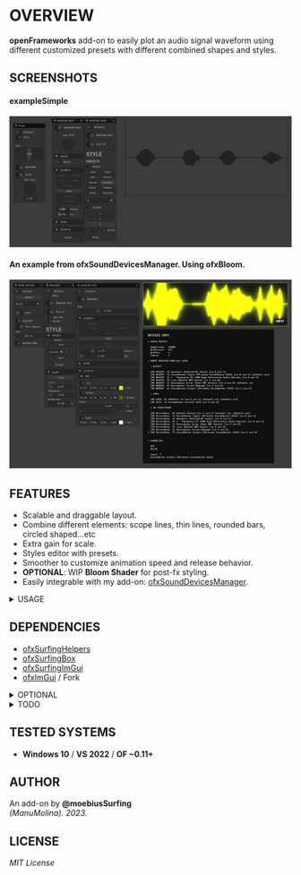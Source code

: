 # OVERVIEW
**openFrameworks** add-on to easily plot an audio signal waveform using different customized presets with different combined shapes and styles.  

## SCREENSHOTS

#### exampleSimple
![](/exampleSimple/Capture.PNG)  

#### An example from ofxSoundDevicesManager. Using ofxBloom.
![](/exampleScene/Capture.PNG)  

## FEATURES
- Scalable and draggable layout.
- Combine different elements: scope lines, thin lines, rounded bars, circled shaped...etc
- Extra gain for scale.
- Styles editor with presets.
- Smoother to customize animation speed and release behavior.
- **OPTIONAL**: WIP **Bloom Shader** for post-fx styling. 
- Easily integrable with my add-on: [ofxSoundDevicesManager](https://github.com/moebiussurfing/ofxSoundDevicesManager).  

<details>
<summary>USAGE</summary>

#### ofApp.h
```.cpp
#include "ofxSurfingImGui.h"
#include "ofxSurfingAudioPlots.h"

ofxSurfingGui ui;
void setupGui();
void drawGui();

void audioIn(ofSoundBuffer & input);
WaveformPlot waveformPlot;

```
#### ofApp.cpp
```.cpp
void ofApp::setup()
{
    setupGui();
    // Look the examples.

    waveformPlot.setup();
    waveformPlot.setUiPtr(&ui); // we will use a parent ui.
}
void ofApp::update()
{
    waveformPlot.update();
}
void ofApp::draw()
{
    waveformPlot.drawPlots();
}
void ofApp::drawGui()
{
    ui.Begin();
    {
        //..

        waveformPlot.drawImGui(false);
    }
    ui.End();
}
void ofApp::audioIn(ofSoundBuffer& input) 
{
    // Feed the waveformPlot object with audio samples.
    // Look the examples.
}
```
</details>

## DEPENDENCIES
* [ofxSurfingHelpers](https://github.com/moebiussurfing/ofxSurfingHelpers)
* [ofxSurfingBox](https://github.com/moebiussurfing/ofxSurfingBox)
* [ofxSurfingImGui](https://github.com/moebiussurfing/ofxSurfingImGui)
* [ofxImGui](https://github.com/Daandelange/ofxImGui/) / Fork
<details>
<summary>OPTIONAL</summary>

* ofxGui / oF core
* [ofxBloom](https://github.com/P-A-N/ofxBloom) / WIP
</details>

<details>
<summary>TODO</summary>

* Improve plotting performance using `ofMesh`.
</details>

## TESTED SYSTEMS
* **Windows 10** / **VS 2022** / **OF ~0.11+**

## AUTHOR
An add-on by **@moebiusSurfing**  
*(ManuMolina). 2023.*

## LICENSE
*MIT License*
